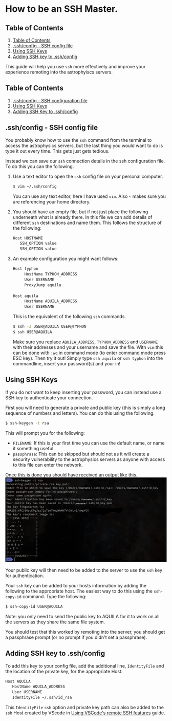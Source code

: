 # How to be an SSH Master.

<!--BEGIN TOC-->
## Table of Contents
1. [Table of Contents](#table-of-contents)
2. [.ssh/config - SSH config file](#-ssh/config---ssh-config-file)
3. [Using SSH Keys](#using-ssh-keys)
4. [Adding SSH key to .ssh/config](#adding-ssh-key-to--ssh/config)

<!--END TOC-->

This guide will help you use `ssh` more effectively and improve your experience remoting into the astrophyiscs servers.

## Table of Contents <a id="toc-tag-mdtoc" name="table-of-contents"></a>

1. [.ssh/config - SSH configuration file](#sshconfig---ssh-config-file)
2. [Using SSH Keys](#using-ssh-keys)
3. [Adding SSH Key to .ssh/config](#adding-ssh-key-to-sshconfig)

## .ssh/config - SSH config file <a id="toc-tag-mdtoc" name="-ssh/config---ssh-config-file"></a>

You probably know how to use the `ssh` command from the terminal to access the astrophysics servers, but the last thing you would want to do is type it out every time. This gets just gets tedious.

Instead we can save our `ssh` connection details in the ssh configuration file. To do this you can the following.

1. Use a text editor to open the `ssh` config file on your personal computer.

   ```bash
   $ vim ~/.ssh/config
   ```

   You can use any text editor, here I have used `vim`. Also `~` makes sure you are referencing your home directory.

2. You should have an empty file, but if not just place the following underneath what is already there. In this file we can add details of different `ssh` destinations and name them. This follows the structure of the following:

   ```bash
   Host HOSTNAME
      SSH_OPTION value
      SSH_OPTION value

   ```

3. An example configuration you might want follows:

   ```bash
   Host typhon
        HostName TYPHON_ADDRESS
        User USERNAME
        ProxyJump aquila

   Host aquila
        HostName AQUILA_ADDRESS
        User USERNAME
   ```

   This is the equivalent of the following `ssh` commands.

   ```bash
   $ ssh -J USER@AQUILA USER@TYPHON
   $ ssh USER@AQUILA
   ```

   Make sure you replace `AQUILA_ADDRESS`, `TYPHON_ADDRESS` and `USERNAME` with their addresses and your username and save the file. With `vim` this can be done with `:wq` in command mode (to enter command mode press ESC key). Then try it out! Simply type `ssh aquila` or `ssh typhon` into the commandline, insert your password(s) and your in!

## Using SSH Keys <a id="toc-tag-mdtoc" name="using-ssh-keys"></a>

If you do not want to keep inserting your password, you can instead use a SSH key to authenticate your connection.

First you will need to generate a private and public key (this is simply a long sequence of numbers and letters). You can do this using the following.

```bash
$ ssh-keygen -t rsa
```

This will prompt you for the following:

- `FILENAME`: If this is your first time you can use the default name, or name it something useful.
- `passphrase`: This can be skipped but should not as it will create a security vulnerability to the astrophysics servers as anyone with access to this file can enter the network.

Once this is done you should have received an output like this.
<a align="center">
<img src="./assets/ssh-keygen.png">
</a>

Your public key will then need to be added to the server to use the `ssh` key for
authentication.

Your `ssh` key can be added to your hosts information by adding the following to the appropriate host. The easiest way to do this using the `ssh-copy-id` command. Type the following:

```bash
$ ssh-copy-id USER@AQUILA
```

Note: you only need to send the public key to AQUILA for it to work on all the servers as they share the same file system.

You should test that this worked by remoting into the server, you should get a passphrase prompt (or no prompt if you didn't set a passphrase).

## Adding SSH key to .ssh/config <a id="toc-tag-mdtoc" name="adding-ssh-key-to--ssh/config"></a>

To add this key to your config file, add the additional line, `IdentityFile` and the location of the private key, for the appropriate Host.

```bash
Host AQUILA
   HostName AQUILA_ADDRESS
   User USERNAME
   IdentityFile ~/.ssh/id_rsa
```

This `IdentityFile` `ssh` option and private key path can also be added to the `ssh` Host created by VScode in [Using VSCode's remote SSH features](../guides/vs-code-ssh.md) guide.
